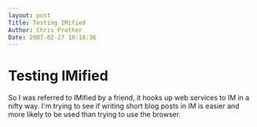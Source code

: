 ```yaml
---
layout: post
Title: Testing IMified  
Author: Chris Prather
Date: 2007-02-27 10:18:36
---
```


# Testing IMified
So I was referred to IMified by a friend, it hooks up web services to IM in a nifty way. I'm trying to see if writing short blog posts in IM is easier and more likely to be used than trying to use the browser.
